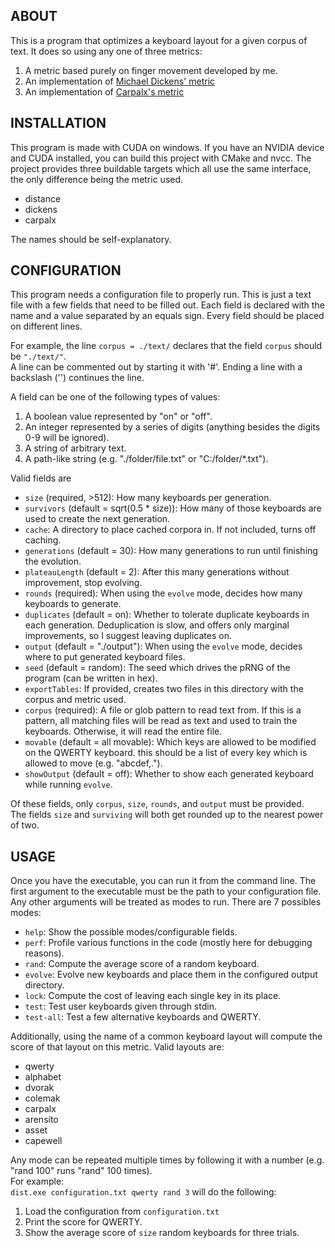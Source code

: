 ABOUT
-----

This is a program that optimizes a keyboard layout for a given corpus of text. It does so using any one of three metrics:
1. A metric based purely on finger movement developed by me.
2. An implementation of [Michael Dickens' metric](https://github.com/michaeldickens/Typing)
3. An implementation of [Carpalx's metric](https://mk.bcgsc.ca/carpalx/)


INSTALLATION
-----
This program is made with CUDA on windows. If you have an NVIDIA device and CUDA installed, you can build this project with CMake and nvcc.
The project provides three buildable targets which all use the same interface, the only difference being the metric used.
- distance
- dickens
- carpalx  

The names should be self-explanatory.


CONFIGURATION
-----
This program needs a configuration file to properly run. This is just a text file with a few fields that need to be filled out.
Each field is declared with the name and a value separated by an equals sign. Every field should be placed on different lines.  

For example, the line `corpus = ./text/` declares that the field `corpus` should be `"./text/"`.  
A line can be commented out by starting it with '#'. Ending a line with a backslash ('\') continues the line.

A field can be one of the following types of values:
1. A boolean value represented by "on" or "off".
2. An integer represented by a series of digits (anything besides the digits 0-9 will be ignored).
3. A string of arbitrary text.
4. A path-like string (e.g. "./folder/file.txt" or "C:/folder/*.txt").

Valid fields are
- `size` (required, >512): How many keyboards per generation.
- `survivors` (default = sqrt(0.5 * size)): How many of those keyboards are used to create the next generation.
- `cache`: A directory to place cached corpora in. If not included, turns off caching.
- `generations` (default = 30): How many generations to run until finishing the evolution.
- `plateauLength` (default = 2): After this many generations without improvement, stop evolving.
- `rounds` (required): When using the `evolve` mode, decides how many keyboards to generate.
- `duplicates` (default = on): Whether to tolerate duplicate keyboards in each generation. Deduplication is slow,
  and offers only marginal improvements, so I suggest leaving duplicates on.
- `output` (default = "./output"): When using the `evolve` mode, decides where to put generated keyboard files.
- `seed` (default = random): The seed which drives the pRNG of the program (can be written in hex).
- `exportTables`: If provided, creates two files in this directory with the corpus and metric used.
- `corpus` (required): A file or glob pattern to read text from. If this is a pattern, all matching files will be read
  as text and used to train the keyboards. Otherwise, it will read the entire file.
- `movable` (default = all movable): Which keys are allowed to be modified on the QWERTY keyboard.
  this should be a list of every key which is allowed to move (e.g. "abcdef,.").
- `showOutput` (default = off): Whether to show each generated keyboard while running `evolve`.

Of these fields, only `corpus`, `size`, `rounds`, and `output` must be provided.  
The fields `size` and `surviving` will both get rounded up to the nearest power of two.

USAGE
-----
Once you have the executable, you can run it from the command line.
The first argument to the executable must be the path to your configuration file.
Any other arguments will be treated as modes to run.
There are 7 possibles modes:
- `help`: Show the possible modes/configurable fields.
- `perf`: Profile various functions in the code (mostly here for debugging reasons).
- `rand`: Compute the average score of a random keyboard.
- `evolve`: Evolve new keyboards and place them in the configured output directory.
- `lock`: Compute the cost of leaving each single key in its place.
- `test`: Test user keyboards given through stdin.
- `test-all`: Test a few alternative keyboards and QWERTY.

Additionally, using the name of a common keyboard layout will compute the score of that layout on this metric.
Valid layouts are:
- qwerty
- alphabet
- dvorak
- colemak
- carpalx
- arensito
- asset
- capewell

Any mode can be repeated multiple times by following it with a number (e.g. "rand 100" runs "rand" 100 times).  
For example:  
`dist.exe configuration.txt qwerty rand 3` will do the following:
1. Load the configuration from `configuration.txt`
2. Print the score for QWERTY.
3. Show the average score of `size` random keyboards for three trials.
